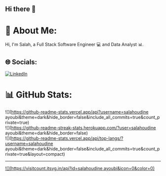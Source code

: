 ## Hi there 👋

# 💫 About Me:
 Hi, I'm Salah, a Full Stack Software Engineer 💻 and Data Analyst 📊.


## 🌐 Socials:
[![LinkedIn](https://img.shields.io/badge/LinkedIn-%230077B5.svg?logo=linkedin&logoColor=white)](https://www.linkedin.com/in/salahoudine-ayoubi-a563902b8)

# 
# 📊 GitHub Stats:
![](https://github-readme-stats.vercel.app/api?username=salahoudine ayoubi&theme=dark&hide_border=false&include_all_commits=true&count_private=true)<br/>
![](https://github-readme-streak-stats.herokuapp.com/?user=salahoudine ayoubi&theme=dark&hide_border=false)<br/>
![](https://github-readme-stats.vercel.app/api/top-langs/?username=salahoudine ayoubi&theme=dark&hide_border=false&include_all_commits=true&count_private=true&layout=compact)

---
[![](https://visitcount.itsvg.in/api?id=salahoudine ayoubi&icon=0&color=0)](https://visitcount.itsvg.in)

<!-- Proudly created with GPRM ( https://gprm.itsvg.in ) -->
